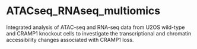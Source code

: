 # ATACseq_RNAseq_multiomics
Integrated analysis of ATAC-seq and RNA-seq data from U2OS wild-type and CRAMP1 knockout cells to investigate the transcriptional and chromatin accessibility changes associated with CRAMP1 loss.
